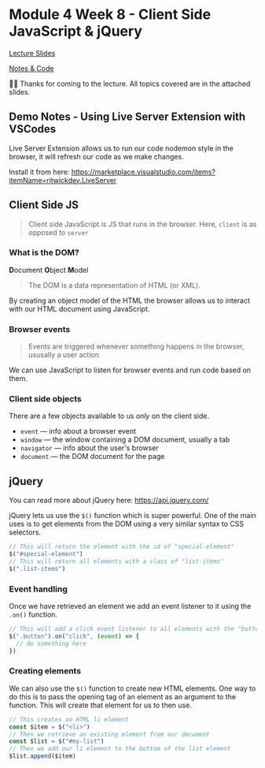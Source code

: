 # Module 4 Week 8 - Client Side JavaScript & jQuery

[Lecture Slides](https://github.com/letsandeepio/LHL_flex_oct-18-21/blob/main/w8-client-side-javascript-jquery/Client%20Side%20JavaScript%20%26%20jQuery.pdf)

[Notes & Code](https://github.com/letsandeepio/LHL_flex_oct-18-21/tree/main/w8-client-side-javascript-jquery)


👋🏻 Thanks for coming to the lecture. All topics covered are in the attached slides.

## Demo Notes - Using Live Server Extension with VSCodes

Live Server Extension allows us to run our code nodemon style in the browser, it will refresh our code as we make changes.

Install it from here: https://marketplace.visualstudio.com/items?itemName=ritwickdey.LiveServer

## Client Side JS
> Client side JavaScript is JS that runs in the browser. Here, `client` is as opposed to `server`

### What is the DOM?
**D**ocument **O**bject **M**odel

> The DOM is a data representation of HTML (or XML).

By creating an object model of the HTML the browser allows us to interact with our HTML document using JavaScript.

### Browser events
> Events are triggered whenever something happens in the browser, ususally a user action

We can use JavaScript to listen for browser events and run code based on them.

### Client side objects
There are a few objects available to us *only* on the client side.

* `event` — info about a browser event
* `window` — the window containing a DOM document, usually a tab
* `navigator` — info about the user's browser
* `document` — the DOM document for the page

## jQuery
You can read more about jQuery here: https://api.jquery.com/

jQuery lets us use the `$()` function which is super powerful. One of the main uses is to get elements from the DOM using a very similar syntax to CSS selectors.

```javascript
// This will return the element with the id of "special-element"
$("#special-element")
// This will return all elements with a class of "list-items"
$(".list-items")
```

### Event handling
Once we have retrieved an element we add an event listener to it using the `.on()` function.

```javascript
// This will add a click event listener to all elements with the "button" class
$(".button").on("click", (event) => {
  // do something here
})
```

### Creating elements
We can also use the `$()` function to create new HTML elements. One way to do this is to pass the opening tag of an element as an argument to the function. This will create that element for us to then use.

```javascript
// This creates an HTML li element
const $item = $("<li>")
// Then we retrieve an existing element from our document
const $list = $("#my-list")
// Then we add our li element to the bottom of the list element
$list.append($item)
```